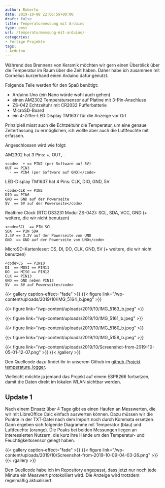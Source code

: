 ```yaml
---
author: Roberto
date: 2019-10-08 22:06:59+00:00
draft: false
title: Temperaturmessung mit Arduino
type: post
url: /temperaturmessung-mit-arduino/
categories:
- Fertige Projekte
tags:
- Arduino
---
```





Während des Brennens von Keramik möchten wir gern einen Überblick über die Temperatur im Raum über die Zeit haben. Daher habe ich zusammen mit Cornelius kurzerhand einen Arduino dafür genutzt.





<!-- more -->





Folgende Teile werden für den Spaß benötigt:





  * Arduino Uno (ein Nano würde wohl auch gehen)  
  * einen AM2302 Temperatursensor auf Platine mit 3-Pin-Anschluss  
  * ZS-042 Echtzeituhr mit CR2032 Pufferbatterie  
  * MicroSD-Board  
  * ein 4-Ziffer-LED Display TM1637 für die Anzeige vor Ort

Prinzipiell misst auch die Echtzeituhr die Temperatur, um eine genaue Zeiterfassung zu ermöglichen, ich wollte aber auch die Luftfeuchte mit erfassen.

Angeschlossen wird wie folgt:


AM2302 hat 3 Pins: +, OUT, -






    
    <code>  + == PIN2 (per Software auf 5V)
    OUT == PIN3
      - == PIN4 (per Software auf GND)</code>







LED-Display TM1637 hat 4 Pins: CLK, DIO, GND, 5V






    
    <code>CLK == PIN5
    DIO == PIN6
    GND == GND auf der Powerseite
    5V  == 5V auf der Powerseite</code>







Realtime Clock (RTC DS3231 Modul ZS-042): SCL, SDA, VCC, GND (+ weitere, die wir nicht benutzen)






    
    <code>SCL  == PIN SCL
    SDA  == PIN SDA
    3.3V == 3.3V auf der Powerseite vom UNO
    GND  == GND auf der Powerseite vom UNO</code>







MicroSD-Kartenleser: CS, DI, DO, CLK, GND, 5V (+ weitere, die wir nicht benutzen)






    
    <code>CS  == PIN10
    DI  == MOSI == PIN11
    DO  == MISO == PIN12
    CLK == PIN13
    GND == GND neben PIN13
    5V  == 5V auf Powerseite</code>





  {{< gallery caption-effect="fade" >}}
{{< figure link="/wp-content/uploads/2019/10/IMG_5164_b.jpeg" >}}

{{< figure link="/wp-content/uploads/2019/10/IMG_5163_b.jpeg" >}}

{{< figure link="/wp-content/uploads/2019/10/IMG_5161_b.jpeg" >}}

{{< figure link="/wp-content/uploads/2019/10/IMG_5160_b.jpeg" >}}

{{< figure link="/wp-content/uploads/2019/10/IMG_5158_b.jpeg" >}}

{{< figure link="/wp-content/uploads/2019/10/Screenshot-from-2019-10-05-01-12-07.png" >}}
{{< /gallery >}}





Den Quellcode dazu findet ihr in unserem Github im [github-Projekt temperature_logger](https://github.com/Eigenbaukombinat/temperature_logger).







Vielleicht möchte ja jemand das Projekt auf einem ESP8266 fortsetzen, damit die Daten direkt im lokalen WLAN sichtbar werden.







## Update 1







Nach einem Einsatz über 4 Tage gibt es einen Haufen an Messwerten, die wir mit LibreOffice Calc einfach auswerten können. Dazu müssen wir die Punkte in der TXT-Datei nach dem Import noch durch Kommata ersetzen. Dann ergeben sich folgende Diagramme mit Temperatur (blau) und Luftfeuchte (orange). Die Peaks bei beiden Messungen liegen an interessierten Nutzern, die kurz ihre Hände um den Temperatur- und Feuchtigkeitssensor gelegt haben.





{{< gallery caption-effect="fade" >}}
{{< figure link="/wp-content/uploads/2019/10/Screenshot-from-2019-10-09-04-03-26.png" >}}
{{< /gallery >}}






Den Quellcode habe ich im Repository angepasst, dass jetzt nur noch jede Minute ein Messwert protokolliert wird. Die Anzeige wird trotzdem regelmäßig aktualisiert.



